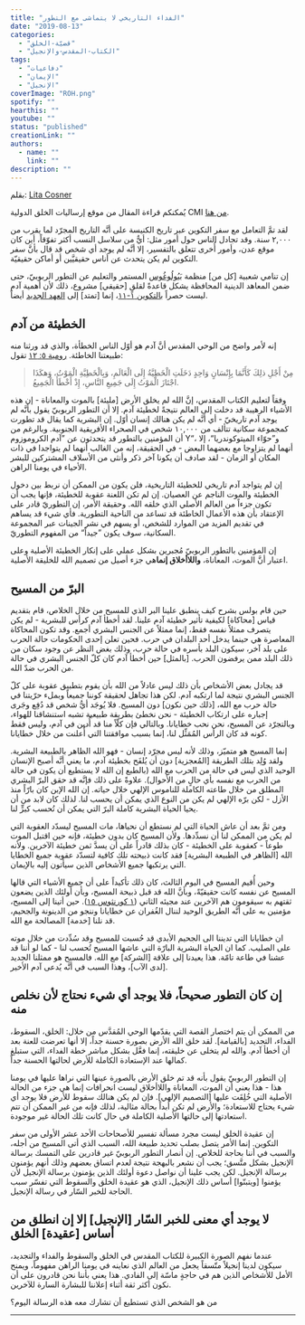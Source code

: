 ```yaml
---
title: "الفداء التاريخي لا يتماشى مع التطور"
date: "2019-08-13"
categories: 
  - "قضيّة-الخلق"
  - "الكتاب-المقدس-والإنجيل"
tags: 
  - "دفاعيات"
  - "الإيمان"
  - "الإنجيل"
coverImage: "ROH.png"
spotify: ""
hearthis: ""
youtube: ""
status: "published"
creationLink: ""
authors:
  - name: ""
    link: ""
description: ""
---
```


بقلم: [Lita Cosner](https://creation.com/lita-cosner)  

يُمكنكم قراءة المقال من موقع إرساليات الخلق الدولية CMI [من هنا](https://creation.com/الفداء-التاريخيّ).

لقد تمَّ التعامل مع سفر التكوين عبر تاريخ الكنيسة على أنَّه التاريخ المجرّد لما يقرب من ٢,٠٠٠ سنة. وقد تجادل الناس حول أمور مثل: أيٌّ من سلاسل النسب أكثر تفوّقاً، أين كان موقع عدن، وأمور أُخرى تتعلق بالتفسير، إلا أنَّه لم يوجد أي شخص قد قال بأنَّ سفر التكوين لم يكن يتحدث عن أناس حقيقيَّين أو أماكن حقيقيّة.

إن تنامي شعبية \[كل من\] منظمة [بَيُولُوغُوس](https://creation.com/biologos-evolutionary-syncretism) المستمر والتعليم عن التطور الربوبيّ، حتى ضمن المعاهد الدينية المحافظة يشكل قاعدةً لقلقٍ \[حقيقي\] مشروع، ذلك لأن أهمية آدم ليست حصراً [بالتكوين ١-١١](https://biblia.com/bible/ar-vandyke/Ge1)، إنما \[تمتد\] إلى [العهد الجديد](https://creation.com/genesis-new-testament) أيضاً.

## الخطيئة من آدم

إنه لأمر واضح من الوحي المقدس أنَّ آدم هو أوّل الناس الخطأة، والذي قد ورثنا منه طبيعتنا الخاطئة. [رومية ٥: ١٢](https://biblia.com/bible/ar-vandyke/Ro5.12) تقول:

> مِنْ أَجْلِ ذلِكَ كَأَنَّمَا بِإِنْسَانٍ وَاحِدٍ دَخَلَتِ الْخَطِيَّةُ إِلَى الْعَالَمِ، وَبِالْخَطِيَّةِ الْمَوْتُ، وَهكَذَا اجْتَازَ الْمَوْتُ إِلَى جَمِيعِ النَّاسِ، إِذْ أَخْطَأَ الْجَمِيعُ.

وفقاً لتعليم الكتاب المقدس، إنَّ الله لم يخلق الأرض \[مليئة\] بالموت والمعاناة - إن هذه الأشياء الرهيبة قد دخلت إلى العالم نتيجةً لخطيئة آدم. إلا أن التطور الربوبيّ يقول بأنَّه لم يوجد آدم تاريخيّ - أي أنَّه لم يكن هنالك إنسان أوّل. إن البشرية كما يقال قد تطورت كمجموعة سكانية تتألف من ١٠,٠٠٠ شخص في الصحراء الأفريقية الجنوبية. وبالرغم من أن المؤمنين بالتطور قد يتحدثون عن ”آدم الكروموزوم Y“، و”حوّاء الميتوكوندريا“، إلا أنهما لم يتزاوجا مع بعضهما البعض - في الحقيقة، إنه من الغالب أنهما لم يتواجدا في ذات المكان أو الزمان - لقد صادف أن يكونا آخر ذكر وأنثى من الأسلاف المشتركين للبشر الأحياء في يومنا الراهن.

إن لم يتواجد آدم تاريخي للخطيئة التاريخية، فلن يكون من الممكن أن نربط بين دخول الخطيئة والموت الناجم عن العصيان. إن لم تكن اللعنة عقوبة للخطيئة، فإنها يجب أن تكون جزءاً من العالم الأصلي الذي خلقه الله. وحقيقة الأمر، إن التطوريّ قادر على الإعتقاد بأن هذه الأعمال الخاطئة قد تساعد من الناحية التطورية. فأي شيء قد يساهم في تقديم المزيد من الموارد للشخص، أو يسهم في نشر الجينات عبر المجموعة السكانية، سوف يكون ”جيداً“ من المفهوم التطوريّ.

إن المؤمنين بالتطور الربوبيّ مُجبرين بشكل عملي على إنكار الخطيئة الأصلية وعلى اعتبار أنَّ الموت، المعاناة، **واللاأخلاق إنما**هي جزء أصيل من تصميم الله للخليقة الأصلية.

## البرّ من المسيح

حين قام بولس بشرح كيف ينطبق علينا البر الذي للمسيح من خلال الخلاص، قام بتقديم قياس \[محاكاة\] لكيفية تأثير خطيئة آدم علينا. لقد أخطأ آدم كرأس للبشرية - لم يكن يتصرف ممثلاً نفسه فقط، إنما ممثلاً عن الجنس البشري أجمع. وقد تكون المحاكاة المعاصرة هي حينما يدخل أحد البلدان في حرب. فحين تعلن إحدى الحكومات حالة الحرب على بلد آخر، سيكون البلد بأسره في حالة حرب، وذلك بغض النظر عن وجود سكان من ذلك البلد ممن يرفضون الحرب. \[بالمثل\] حين أخطأ آدم كان كلّ الجنس البشري في حالة من الحرب ضدّ الله.

قد يجادل بعض الأشخاص بأن ذلك ليس عادلاً من الله بأن يقوم بتطبيق عقوبة على كلّ الجنس البشري نتيجة لما ارتكبه آدم. لكن هذا تجاهل لحقيقة كوننا جميعاً وبملء حرّيتنا في حالة حرب مع الله، \[ذلك حين نكون\] دون المسيح. فلا يُوجَد أيُّ شخص قد دُفِع وجَرى إجباره على ارتكاب الخطيئة - نحن نخطئ بطريقة طبيعية تشبه استنشاقنا للهواء، وبالتجرّد عن المسيح، نحن نحب خطايانا. وبالتالي فإن كلّاً منا قد أُدين في آدم، وليس فقط كونه قد كان الرأس المُمَثِّل لنا، إنما بسبب موافقتنا التي أُعلنت من خلال خطايانا.

إنما المسيح هو متميّز، وذلك لأنه ليس مجرّد إنسان - فهو الله الظاهر بالطبيعة البشرية. ولقد وُلِد بتلك الطريقة \[المُعجزية\] دون أن يُلفَح بخطيئة آدم، ما يعني أنَّه أصبح الإنسان الوحيد الذي ليس في حالة من الحرب مع الله (بالطبع إن الله لا يستطيع أن يكون في حالة من الحرب مع نفسه بأي حالٍ من الأحوال). علاوةً على ذلك فإنَّه قد حقق البرّ البشري المطلق من خلال طاعته الكاملة للناموس الإلهي خلال حياته. إن الله الإبن كان بارّاً منذ الأزل - لكن برّه الإلهي لم يكن من النوع الذي يمكن أن يحسب لنا. لذلك كان لابد من أن يحيا الحياة البشرية كاملة البرّ التي يمكن أن تُحسب كبرٍّ لنا.

ومن ثمَّ بعد أن عاش الحياة التي لم نستطع أن نحياها، مات المسيح ليسدّد العقوبة التي لم يكن من الممكن لنا أن نسدِّدها. ولأن المسيح كان بدون خطيئة، فإنه حين اقتبل الموت طوعاً - كعقوبة على الخطيئة - كان بذلك قادراً على أن يسدَّ ثمن خطيئة الآخرين. ولأنه الله \[الظاهر في الطبيعة البشرية\] فقد كانت ذبيحته تلك كافية لتسدّد عقوبة جميع الخطايا التي يرتكبها جميع الأشخاص الذين سيأتون إليه بالإيمان.

وحين أُقيم المسيح في اليوم الثالث، كان ذلك تأكيداً على أن جميع الأشياء التي قالها المسيح عن نفسه كانت حقيقيّةً، وبأنَّ الله قد قبل ذبيحة المسيح، وبأن أولئك الذين يضعون ثقتهم به سيقومون هم الآخرين عند مجيئه الثاني ([١ كورنثوس ١٥](https://biblia.com/bible/ar-vandyke/1Co15)). حين أتينا إلى المسيح، مؤمنين به على أنَّه الطريق الوحيد لننال الغُفران عن خطايانا وننجو من الدينونة والجحيم، قد نلنا \[خدمة\] المصالحة مع الله.

ان خطايانا التي تديننا الى الجحيم الأبدي قد حُسبت للمسيح وقد سُدِّدت من خلال موته على الصليب. كما ان الحياة البشرية البارّة التي عاشها المسيح تُحسب لنا - كما لو أننا قد عشنا في طاعة تامّة. هذا يعيدنا إلى علاقة \[الشركة\] مع الله. فالمسيح هو ممثلنا الجديد \[لدى الآب\]، وهذا السبب في أنَّه يُدعى آدم الأخير.

## إن كان التطور صحيحاً، فلا يوجد أي شيء نحتاج لأن نخلص منه

من الممكن أن يتم اختصار القصة التي يقدّمها الوحي المُقدَّس من خلال: الخلق، السقوط، الفداء، التجديد \[بالقيامة\]. لقد خلق الله الأرض بصورة حسنة جداً، إلا أنها تعرضت للعنة بعد أن أخطأ آدم. والله لم يتخلى عن خليقته، إنما فعَّل بشكل مباشر خطة الفداء، التي ستبلغ كمالها عند الإستعادة الكاملة للأرض لحالتها الحسنة جداً.

إن التطور الربوبيّ يقول بأنه قد تم خلق الأرض بالصورة عينها التي نراها عليها في يومنا هذا - هذا يعني أن الموت، المعاناة واللاأخلاق ليست انحرافات إنما هي جزء من الحالة الأصلية التي خُلِقَت عليها \[التصميم الإلهي\]. فإن لم يكن هنالك سقوط للأرض فلا يوجد أي شيء يحتاج للاستعادة؛ والأرض لم تكن أبداً بحالة مثالية، لذلك فإنه من غير الممكن أن تتم استعادتها إلى حالتها الأصلية الكاملة في حال كانت تلك الحالة غير موجودة.

إن عقيدة الخلق ليست مجرد مسألة تفسير للأصحاحات الأحد عشر الأولى من سفر التكوين. إنما الأمر يتصل بصلب تحديد طبيعة الله، السبب الذي أتى المسيح من أجله، والسبب في أننا بحاجة للخلاص. إن أنصار التطور الربوبيّ غير قادرين على التمسك برسالة الإنجيل بشكل متَّسق؛ يجب أن نشعر بالبهجة نتيجة لعدم اتساق بعضهم وذلك أنهم يؤمنون برسالة الإنجيل. لكن يجب علينا أن نواصل دعوة أولئك الذين يؤمنون برسالة الإنجيل لأن يؤمنوا \[ويتبنّوا\] أساس ذلك الإنجيل، الذي هو عقيدة الخلق والسقوط التي تفسّر سبب الحاجة للخبر السّار في رسالة الإنجيل.

## لا يوجد أي معنى للخبر السّار \[الإنجيل\] إلا إن انطلق من أساس \[عقيدة\] الخلق

عندما نفهم الصورة الكبيرة للكتاب المقدس في الخلق والسقوط والفداء والتجديد، سيكون لدينا إنجيلاً متّسقاً يجعل من العالم الذي نعاينه في يومنا الراهن مفهوماً، ويمنح الأمل للأشخاص الذين هم في حاجةٍ ماسّة إلى الفادي. هذا يعني بأننا نحن قادرون على أن نكون أكثر ثقة أثناء إعلاننا للبشارة السارة للآخرين.

من هو الشخص الذي تستطيع أن تشارك معه هذه الرسالة اليوم؟

* * *
